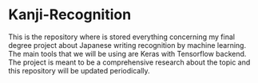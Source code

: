 # Kanji-Recognition
This is the repository where is stored everything concerning my final degree project about Japanese writing recognition by machine learning. The main tools that we will be using are Keras with Tensorflow backend. The project is meant to be a comprehensive research about the topic and this repository will be updated periodically.
